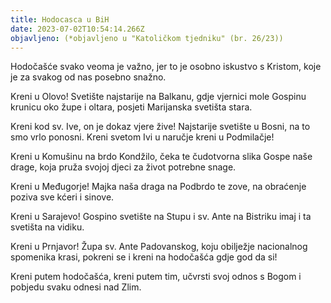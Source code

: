 ```yaml
---
title: Hodocasca u BiH
date: 2023-07-02T10:54:14.266Z
objavljeno: (*objavljeno u "Katoličkom tjedniku" (br. 26/23))
---
```

Hodočašće svako veoma je važno,
jer to je osobno iskustvo s Kristom,
koje je za svakog od nas posebno snažno.

Kreni u Olovo!
Svetište najstarije na Balkanu,
gdje vjernici mole Gospinu krunicu oko župe i oltara,
posjeti Marijanska svetišta stara.

Kreni kod sv. Ive,
on je dokaz vjere žive!
Najstarije svetište u Bosni,
na to smo vrlo ponosni.
Kreni svetom Ivi u naručje
kreni u Podmilačje!

Kreni u Komušinu na brdo Kondžilo,
čeka te čudotvorna slika Gospe naše drage,
koja pruža svojoj djeci
za život potrebne snage.

Kreni u Međugorje!
Majka naša draga
na Podbrdo te zove,
na obraćenje poziva sve kćeri i sinove.

Kreni u Sarajevo!
Gospino svetište na Stupu i
sv. Ante na Bistriku
imaj i ta svetišta na vidiku.

Kreni u Prnjavor!
Župa sv. Ante Padovanskog,
koju obilježje nacionalnog spomenika krasi,
pokreni se i kreni na hodočašća gdje god da si!

Kreni putem hodočašća,
kreni putem tim, učvrsti svoj odnos s Bogom
i pobjedu svaku odnesi nad Zlim.